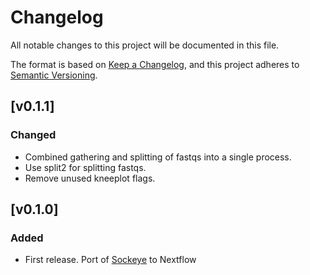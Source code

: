 # Changelog
All notable changes to this project will be documented in this file.

The format is based on [Keep a Changelog](https://keepachangelog.com/en/1.0.0/),
and this project adheres to [Semantic Versioning](https://semver.org/spec/v2.0.0.html).

## [v0.1.1]
### Changed
- Combined gathering and splitting of fastqs into a single process.
- Use split2 for splitting fastqs.
- Remove unused kneeplot flags.

## [v0.1.0]
### Added
- First release. Port of [Sockeye](https://github.com/nanoporetech/sockeye) to Nextflow


